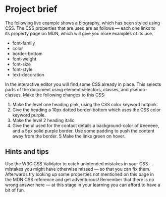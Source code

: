 # Project brief

The following live example shows a biography, which has been styled using CSS. The CSS properties that are used are as follows — each one links to its property page on MDN, which will give you more examples of its use. <br/>

- font-family 
- color
- border-bottom
- font-weight 
- font-size
- font-style
- text-decoration <br/>

In the interactive editor you will find some CSS already in place. This selects parts of the document using element selectors, classes, and pseudo-classes. Make the following changes to this CSS: <br/>

1. Make the level one heading pink, using the CSS color keyword hotpink.
2. Give the heading a 10px dotted border-bottom which uses the CSS color keyword purple.
3. Make the level 2 heading italic.
4. Give the ul used for the contact details a background-color of #eeeeee, and a 5px solid purple border. Use some padding to push the content away from the border.
5.Make the links green on hover.

## Hints and tips

Use the W3C CSS Validator to catch unintended mistakes in your CSS — mistakes you might have otherwise missed — so that you can fix them.
Afterwards try looking up some properties not mentioned on this page in the MDN CSS reference and get adventurous!
Remember that there is no wrong answer here — at this stage in your learning you can afford to have a bit of fun.
